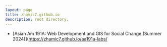 ```yaml
---
layout: page
title: zhamic7.github.io
description: root directory.
---
```

- [Asian Am 191A: Web Development and GIS for Social Change (Summer 2024)](https://zhamic7.github.io/aa191a-labs/
